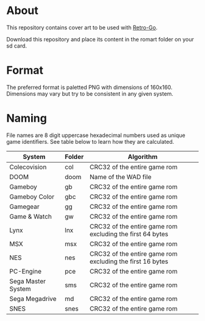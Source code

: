 # About

This repository contains cover art to be used with [Retro-Go](https://github.com/ducalex/retro-go).

Download this repository and place its content in the romart folder on your sd card.


# Format

The preferred format is paletted PNG with dimensions of 160x160. Dimensions may vary but try to be consistent in any given system.


# Naming

File names are 8 digit uppercase hexadecimal numbers used as unique game identifiers.
See table below to learn how they are calculated.

| System | Folder | Algorithm |
|--------|--------|-----------|
| Colecovision | col | CRC32 of the entire game rom |
| DOOM | doom | Name of the WAD file |
| Gameboy | gb | CRC32 of the entire game rom |
| Gameboy Color | gbc | CRC32 of the entire game rom |
| Gamegear | gg | CRC32 of the entire game rom |
| Game & Watch | gw | CRC32 of the entire game rom |
| Lynx | lnx | CRC32 of the entire game rom excluding the first 64 bytes |
| MSX | msx | CRC32 of the entire game rom |
| NES | nes | CRC32 of the entire game rom excluding the first 16 bytes |
| PC-Engine | pce | CRC32 of the entire game rom |
| Sega Master System | sms | CRC32 of the entire game rom |
| Sega Megadrive | md | CRC32 of the entire game rom |
| SNES | snes | CRC32 of the entire game rom |
